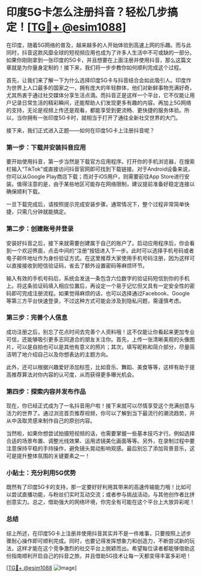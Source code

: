 # 印度5G卡怎么注册抖音？轻松几步搞定！[[TG💪+ @esim1088](https://t.me/s/esim1088)]

在印度，随着5G网络的普及，越来越多的人开始体验到高速上网的乐趣。而与此同时，抖音这款风靡全球的短视频应用也成为了许多人生活中不可或缺的一部分。如果你刚刚拿到一张印度的5G卡，并且想要在上面注册并使用抖音，那么这篇文章就是为你量身定制的！接下来，我们将一步步教你如何顺利完成这个过程。

首先，让我们来了解一下为什么选择印度5G卡与抖音结合会如此吸引人。印度作为世界上人口最多的国家之一，拥有庞大的年轻群体，他们对新鲜事物充满好奇，尤其热衷于通过社交媒体分享生活点滴。而抖音正是这样一个平台，它不仅能让用户记录日常生活的精彩瞬间，还能帮助人们发现更多有趣的内容。再加上5G网络的支持，无论是视频上传还是观看，都能享受到更流畅、更快捷的服务体验。所以，当你拥有一张印度5G卡时，就相当于打开了通往全新社交世界的大门。

接下来，我们正式进入正题——如何在印度5G卡上注册抖音呢？

### 第一步：下载并安装抖音应用

要开始使用抖音，第一步当然是下载官方应用程序。打开你的手机浏览器，在搜索栏输入“TikTok”或直接访问抖音官网即可找到下载链接。对于Android设备来说，你可以从Google Play商店下载；而对于iOS用户，则需要前往App Store进行安装。值得注意的是，由于某些地区可能存在网络限制，建议提前准备好稳定连接以确保顺利下载。

一旦下载完成后，请按照提示完成安装步骤。通常情况下，整个过程非常简单快捷，只需几分钟就能搞定。

### 第二步：创建账号并登录

安装好抖音之后，接下来就需要创建属于自己的账户了。启动应用程序后，你会看到一个欢迎界面，点击中间的“注册”按钮进入下一步。此时可以选择手机号码或者电子邮件地址作为身份验证方式。在这里推荐大家使用手机号码注册，因为这样可以直接接收到短信验证码，省去了额外设置密码等麻烦环节。

输入有效的手机号码后，系统会发送一条包含六位数字的验证码短信到你的手机上。将这条验证码填入相应位置后，再设定一个易于记忆但又具有一定安全性的密码即可完成注册流程。如果觉得麻烦的话，也可以选择通过Facebook、Google等第三方平台快速登录，不过这种方式可能会涉及到隐私问题，需谨慎考虑。

### 第三步：完善个人信息

成功注册之后，别忘了花点时间去完善个人资料哦！这不仅能让你看起来更加专业可信，还能够吸引更多志同道合的朋友关注你。首先，上传一张清晰美观的头像图片，可以是自拍也可以是其他有意义的照片；其次，填写昵称和简介部分，尽量简洁明了地介绍自己以及你想表达的主题方向。

此外，还可以根据兴趣爱好添加标签，比如音乐、舞蹈、美食等等，这样有助于提高推荐算法对你内容的认可度，从而获得更多曝光机会。

### 第四步：探索内容并发布作品

现在，你已经正式成为了一名抖音用户啦！接下来就可以尽情享受这个充满创意与活力的世界了。通过浏览首页推荐视频，你可以了解到当下最流行的潮流趋势，并从中汲取灵感来制作自己的原创内容。

当然啦，如果你想尝试拍摄短视频的话，也需要掌握一些基本技巧才行。例如选择合适的场景布置、调整光线效果、运用滤镜美化画面等等。另外，在录制过程中要注意保持平稳的手持操作，避免镜头晃动影响观感。最后别忘了添加背景音乐，这可是提升整体氛围的关键要素之一！

### 小贴士：充分利用5G优势

既然有了印度5G卡的支持，那一定要好好利用其带来的高速传输能力哦！比如可以尝试直播功能，与粉丝们实时互动交流；或者参与挑战活动，与其他创作者比拼创意实力。总之，借助强大的网络环境，你完全有可能在这个平台上大放异彩呢！

### 总结

综上所述，在印度5G卡上注册并使用抖音其实并不是一件难事，只要按照上述步骤耐心操作即可顺利完成。同时，也要记得发挥想象力和创造力，不断尝试新的玩法，这样才能在这个竞争激烈的社交平台上脱颖而出。希望每位读者都能够借助这份指南顺利开启自己的抖音之旅，并且借助5G技术让每一天都变得丰富多彩吧！

[[TG💪+ @esim1088](https://t.me/s/esim1088) ![Image](https://i.postimg.cc/4NQfJmqS/Snipaste-2025-05-13-00-14-12.png)]